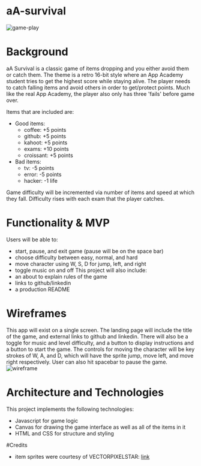 # aA-survival

![game-play](https://github.com/dsuh93/aA-survival/blob/main/src/images/AAsurvivalgif.gif)

# Background
aA Survival is a classic game of items dropping and you either avoid them or catch them.
The theme is a retro 16-bit style where an App Academy student tries to get the highest score while staying alive.
The player needs to catch falling items and avoid others in order to get/protect points.
Much like the real App Academy, the player also only has three 'fails' before game over.

Items that are included are:
  - Good items:
    - coffee: +5 points
    - github: +5 points
    - kahoot: +5 points
    - exams: +10 points
    - croissant: +5 points
  - Bad items:
    - tv: -5 points
    - error: -5 points
    - hacker: -1 life
    
Game difficulty will be incremented via number of items and speed at which they fall.
Difficulty rises with each exam that the player catches.

# Functionality & MVP
Users will be able to:
  - start, pause, and exit game (pause will be on the space bar)
  - choose difficulty between easy, normal, and hard
  - move character using W, S, D for jump, left, and right
  - toggle music on and off
This project will also include:
  - an about to explain rules of the game
  - links to github/linkedin
  - a production README

# Wireframes
This app will exist on a single screen. The landing page will include the title of the game, and external links to github and linkedin.
There will also be a toggle for music and level difficulty, and a button to display instructions and a button to start the game.
The controls for moving the character will be key strokes of W, A, and D, which will have the sprite jump, move left, and move right respectively.
User can also hit spacebar to pause the game. 
![wireframe](https://github.com/dsuh93/aA-survival/blob/main/src/images/wireframe.PNG)

# Architecture and Technologies
This project implements the following technologies:
  - Javascript for game logic
  - Canvas for drawing the game interface as well as all of the items in it
  - HTML and CSS for structure and styling

#Credits
  - item sprites were courtesy of VECTORPIXELSTAR: [link](https://vectorpixelstar.itch.io/mega-pixel-art-32x32-px-icons-sprite-sheet)
   
